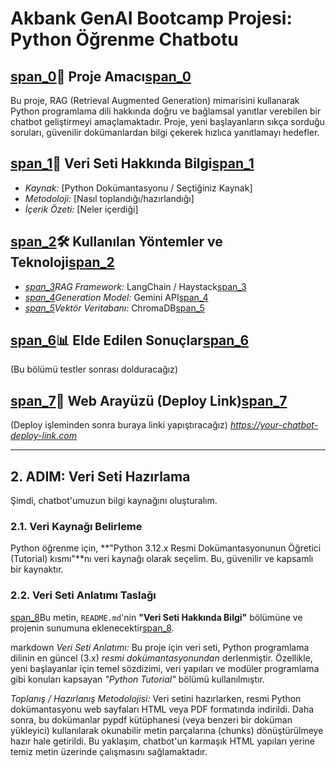 # Akbank GenAI Bootcamp Projesi: Python Öğrenme Chatbotu

## [span_0](start_span)🚀 Proje Amacı[span_0](end_span)
Bu proje, RAG (Retrieval Augmented Generation) mimarisini kullanarak Python programlama dili hakkında doğru ve bağlamsal yanıtlar verebilen bir chatbot geliştirmeyi amaçlamaktadır. Proje, yeni başlayanların sıkça sorduğu soruları, güvenilir dokümanlardan bilgi çekerek hızlıca yanıtlamayı hedefler.

## [span_1](start_span)💾 Veri Seti Hakkında Bilgi[span_1](end_span)
* *Kaynak:* [Python Dokümantasyonu / Seçtiğiniz Kaynak]
* *Metodoloji:* [Nasıl toplandığı/hazırlandığı]
* *İçerik Özeti:* [Neler içerdiği]

## [span_2](start_span)🛠 Kullanılan Yöntemler ve Teknoloji[span_2](end_span)
* *[span_3](start_span)RAG Framework:* LangChain / Haystack[span_3](end_span)
* *[span_4](start_span)Generation Model:* Gemini API[span_4](end_span)
* *[span_5](start_span)Vektör Veritabanı:* ChromaDB[span_5](end_span)

## [span_6](start_span)📊 Elde Edilen Sonuçlar[span_6](end_span)
(Bu bölümü testler sonrası dolduracağız)

## [span_7](start_span)🔗 Web Arayüzü (Deploy Link)[span_7](end_span)
(Deploy işleminden sonra buraya linki yapıştıracağız)
*https://your-chatbot-deploy-link.com* 

---

## 2. ADIM: Veri Seti Hazırlama

Şimdi, chatbot'umuzun bilgi kaynağını oluşturalım.

### 2.1. Veri Kaynağı Belirleme
Python öğrenme için, **"Python 3.12.x Resmi Dokümantasyonunun Öğretici (Tutorial) kısmı"**nı veri kaynağı olarak seçelim. Bu, güvenilir ve kapsamlı bir kaynaktır.

### 2.2. Veri Seti Anlatımı Taslağı
[span_8](start_span)Bu metin, `README.md`'nin **"Veri Seti Hakkında Bilgi"** bölümüne ve projenin sunumuna eklenecektir[span_8](end_span).

markdown
*Veri Seti Anlatımı:*
Bu proje için veri seti, Python programlama dilinin en güncel (3.x) *resmi dokümantasyonundan* derlenmiştir. Özellikle, yeni başlayanlar için temel sözdizimi, veri yapıları ve modüler programlama gibi konuları kapsayan *"Python Tutorial"* bölümü kullanılmıştır.

*Toplanış / Hazırlanış Metodolojisi:*
Veri setini hazırlarken, resmi Python dokümantasyonu web sayfaları HTML veya PDF formatında indirildi. Daha sonra, bu dokümanlar pypdf kütüphanesi (veya benzeri bir doküman yükleyici) kullanılarak okunabilir metin parçalarına (chunks) dönüştürülmeye hazır hale getirildi. Bu yaklaşım, chatbot'un karmaşık HTML yapıları yerine temiz metin üzerinde çalışmasını sağlamaktadır.